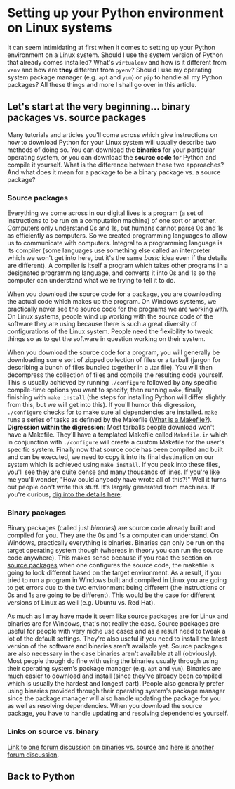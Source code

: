 # Setting up your Python environment on Linux systems

It can seem intimidating at first when it comes to setting up your Python environment on a Linux system. Should I use the system version of Python that already comes installed? What's `virtualenv` and how is it different from `venv` and how are **they** different from `pyenv`? Should I use my operating system package manager (e.g. `apt` and `yum`) or `pip` to handle all my Python packages? All these things and more I shall go over in this article.

## Let's start at the very beginning... binary packages vs. source packages

Many tutorials and articles you'll come across which give instructions on how to download Python for your Linux system will usually describe two methods of doing so. You can download the **binaries** for your particular operating system, or you can download the **source code** for Python and compile it yourself. What is the difference between these two approaches? And what does it mean for a package to be a binary package vs. a source package?

### Source packages

Everything we come across in our digital lives is a program (a set of instructions to be run on a computation machine) of one sort or another. Computers only understand 0s and 1s, but humans cannot parse 0s and 1s as efficiently as computers. So we created programming languages to allow us to communicate with computers. Integral to a programming language is its compiler (some languages use something else called an interpreter which we won't get into here, but it's the same *basic* idea even if the details are different). A compiler is itself a program which takes other programs in a designated programming language, and converts it into 0s and 1s so the computer can understand what we're trying to tell it to do.

When you download the source code for a package, you are downloading the actual code which makes up the program. On Windows systems, we practically never see the source code for the programs we are working with. On Linux systems, people wind up working with the source code of the software they are using because there is such a great diversity of configurations of the Linux system. People need the flexibility to tweak things so as to get the software in question working on their system.

When you download the source code for a program, you will generally be downloading some sort of zipped collection of files or a tarball (jargon for describing a bunch of files bundled together in a .tar file). You will then decompress the collection of files and compile the resulting code yourself. This is usually achieved by running `./configure` followed by any specific compile-time options you want to specify, then running `make`, finally finishing with `make install` (the steps for installing Python will differ slightly from this, but we will get into this). If you'll humor this digression, `./configure` checks for to make sure all dependencies are installed. `make` runs a series of tasks as defined by the Makefile ([What is a Makefile?](https://www.gnu.org/software/make/manual/make.html)). **Digression within the digression**: Most tarballs people download won't have a Makefile. They'll have a templated Makefile called `Makefile.in` which in conjunction with `./configure` will create a custom Makefile for the user's specific system. Finally now that source code has been compiled and built and can be executed, we need to copy it into its final destination on our system which is achieved using `make install`. If you peek into these files, you'll see they are quite dense and many thousands of lines. If you're like me you'll wonder, "How could anybody have wrote all of this?!" Well it turns out people don't write this stuff. It's largely generated from machines. If you're curious, [dig into the details here](https://thoughtbot.com/blog/the-magic-behind-configure-make-make-install).

### Binary packages

Binary packages (called just *binaries*) are source code already built and compiled for you. They are the 0s and 1s a computer can understand. On Windows, practically everything is binaries. Binaries can only be run on the target operating system though (whereas in theory you can run the source code anywhere). This makes sense because if you read the section on [source packages](#source-packages) when one configures the source code, the makefile is going to look different based on the target environment. As a result, if you tried to run a program in Windows built and compiled in Linux you are going to get errors due to the two environment being different (the instructions or 0s and 1s are going to be different). This would be the case for different versions of Linux as well (e.g. Ubuntu vs. Red Hat).

As much as I may have made it seem like source packages are for Linux and binaries are for Windows, that's not really the case. Source packages are useful for people with very niche use cases and as a result need to tweak a lot of the default settings. They're also useful if you need to install the latest version of the software and binaries aren't available yet. Source packages are also necessary in the case binaries aren't available at all (obviously). Most people though do fine with using the binaries usually through using their operating system's package manager (e.g. `apt` and `yum`). Binaries are much easier to download and install (since they've already been compiled which is usually the hardest and longest part). People also generally prefer using binaries provided through their operating system's package manager since the package manager will also handle updating the package for you as well as resolving dependencies. When you download the source package, you have to handle updating and resolving dependencies yourself.

### Links on source vs. binary
[Link to one forum discussion on binaries vs. source](https://stackoverflow.com/questions/5280906/difference-between-binary-release-and-source-release) and [here is another forum discussion](https://askubuntu.com/questions/335684/installation-difference-between-from-source-and-apt-get).

## Back to Python